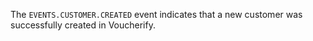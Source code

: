 The `EVENTS.CUSTOMER.CREATED` event indicates that a new customer was successfully created in Voucherify.
